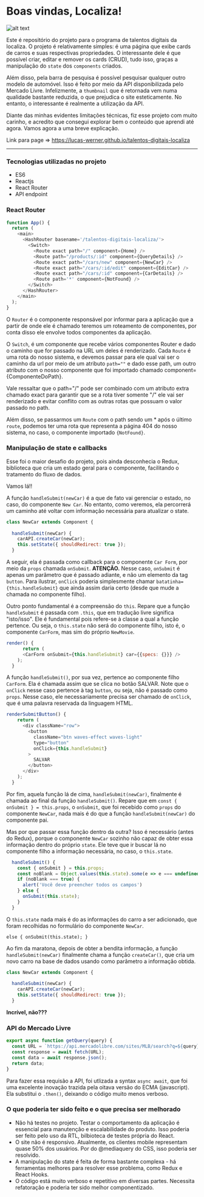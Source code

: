 # Boas vindas, Localiza!

![alt text](https://lh4.googleusercontent.com/FcWpZBP1DQhQV7HCuLImNyUteuMMa8WFLOvUe1pwf4HPe3M5ntzetaP4ihsSq-bsl2XQGx6f2gtXpjDFgiwv-3-MRGLNEShGEI_3ALh9jee_kSoZp_zBZNjW-T5OngJsccoBT8HD)

Este é repositório do projeto para o programa de talentos digitais da localiza. O projeto é relativamente simples: é uma página que exibe cards de carros e suas respectivas propriedades. O interessante dele é que possível criar, editar e remover os cards (CRUD), tudo isso, graças a manipulação do `state` dos `components` criados. 

Além disso, pela barra de pesquisa é possível pesquisar qualquer outro modelo de automóvel. Isso é feito por meio da API disponibilizada pelo Mercado Livre. Infelizmente, a `thumbnail` que é retornada vem numa qualidade bastante reduzida, o que prejudica o site esteticamente. No entanto, o interessante é realmente a utilização da API.

Diante das minhas evidentes limitações técnicas, fiz esse projeto com muito carinho, e acredito que consegui explorar bem o conteúdo que aprendi até agora. Vamos agora a uma breve explicação.

Link para page => https://lucas-werner.github.io/talentos-digitais-localiza

***

### Tecnologias utilizadas no projeto

* ES6
* Reactjs
* React Router
* API endpoint

### React Router

```javascript
function App() {
  return (
    <main>
      <HashRouter basename='/talentos-digitais-localiza/'>
        <Switch>
          <Route exact path="/" component={Home} />
          <Route path="/products/:id" component={QueryDetails} />
          <Route exact path="/cars/new" component={NewCar} />
          <Route exact path="/cars/:id/edit" component={EditCar} />
          <Route exact path="/cars/:id" component={CarDetails} />         
          <Route path='*' component={NotFound} />
        </Switch>
      </HashRouter>
    </main>
  );
}
```
O `Router` é o componente responsável por informar para a aplicação que a partir de onde ele é chamado teremos um roteamento de componentes, por conta disso ele envolve todos componentes da aplicação. 

O `Switch`, é um componente que recebe vários componentes Router e dado o caminho que for passado na URL um deles é renderizado. Cada `Route` é uma rota do nosso sistema, e devemos passar para ele qual vai ser o caminho da url por meio de um atributo `path=""` e dado esse path, um outro atributo com o nosso componente que foi importado chamado component={ComponenteDoPath}.

Vale ressaltar que o path="/" pode ser combinado com um atributo extra chamado exact para garantir que se a rota tiver somente "/" ele vai ser renderizado e evitar conflito com as outras rotas que possuam o valor passado no path.

Além disso, se passarmos um `Route` com o path sendo um * após o último `route`, podemos ter uma rota que representa a página 404 do nosso sistema, no caso, o componente importado `{NotFound}`.

### Manipulação de state e callbacks

Esse foi o maior desafio do projeto, pois ainda desconhecia o Redux, biblioteca que cria um estado geral para o componente, facilitando o tratamento do fluxo de dados.

Vamos lá!!

A função `handleSubmit(newCar)` é a que de fato vai gerenciar o estado, no caso, do componente `New Car`. No entanto, como veremos, ela percorrerá um caminho até voltar com informação necessária para atualizar o state.

```javascript 
class NewCar extends Component {
 
  handleSubmit(newCar) {
    carAPI.createCar(newCar);
    this.setState({ shouldRedirect: true });
  }

```
A seguir, ela é passada como callback para o componente `Car Form`, por meio da `props` chamada `onSubmit`. 
**ATENÇÃO.** 
Nesse caso, `onSubmit` é apenas um parâmetro que é passado adiante, e não um elemento da tag `button`. Para ilustrar, `onClick` poderia simplesmente chamar `batatinha={this.handleSubmit}` que ainda assim daria certo (desde que mude a chamada no componente filho).

Outro ponto fundamental é a compreensão do `this`. Repare que a função `handleSubmit` é passada com `.this`, que em tradução livre significa "isto/isso". Ele é fundamental pois refere-se à classe a qual a função pertence. Ou seja, o `this.state` não será do componente filho, isto é, o componente `CarForm`, mas sim do próprio `NewMovie`.

```javascript
render() {
      return (
      <CarForm onSubmit={this.handleSubmit} car={{specs: {}}} />
    );
  }
```

A função `handleSubmit()`, por sua vez, pertence ao componente filho `CarForm`. Ela é chamada assim que se clica no botão SALVAR.
Note que o `onClick` nesse caso pertence à tag `button`, ou seja, não é passado como `props`. Nesse caso, ele necessariamente precisa ser chamado de `onClick`, que é uma palavra reservada da linguagem HTML.


```javascript
renderSubmitButton() {
    return (
      <div className="row">
        <button
          className="btn waves-effect waves-light"
          type="button"
          onClick={this.handleSubmit}
        >
          SALVAR
        </button>
      </div>
    );
  }
```

Por fim, aquela função lá de cima, `handleSubmit(newCar)`, finalmente é chamada ao final da função `handleSubmit()`. Repare que em `const { onSubmit } = this.props`, o `onSubmit`, que foi recebido como `props` do componente `NewCar`, nada mais é do que a função `handleSubmit(newCar)` do componente pai. 

Mas por que passar essa função dentro da outra? Isso é necessário (antes do Redux), porque o componente `NewCar` sozinho não  capaz de obter essa informação dentro do próprio `state`. Ele teve que ir buscar lá no componente filho a informação necessária, no caso, o `this.state`.

```javascript
  handleSubmit() {    
    const { onSubmit } = this.props;
    const noBlank = Object.values(this.state).some(e => e === undefined || e === '')
    if (noBlank === true) {
      alert('Você deve preencher todos os campos')
    } else {
      onSubmit(this.state);
    }
  }
```

O `this.state` nada mais é do as informações do carro a ser adicionado, que foram recolhidas no formulário do componente `NewCar`.

`else {
      onSubmit(this.state);
    }`

 
Ao fim da maratona, depois de obter a bendita informação, a função `handleSubmit(newCar)` finalmente chama a função `createCar()`, que cria um novo carro na base de dados usando como parâmetro a informação obtida.

```javascript 
class NewCar extends Component {
 
  handleSubmit(newCar) {
    carAPI.createCar(newCar);
    this.setState({ shouldRedirect: true });
  }

```

**Incrível, não???**

### API do Mercado Livre

```javascript
export async function getQuery(query) {
  const URL = `https://api.mercadolibre.com/sites/MLB/search?q=${query}`;
  const response = await fetch(URL);
  const data = await response.json();
  return data;
}
```
Para fazer essa requisão a API, foi utlizada a syntax `async await`, que foi uma excelente inovação trazida pela oitava versão do ECMA (javascript). Ela substitui o `.then()`, deixando o código muito menos verboso.

### O que poderia ter sido feito e o que precisa ser melhorado

* Não há testes no projeto. Testar o comportamento da aplicação é essencial para manutenção e escalabilidade do produto. Isso poderia ser feito pelo uso da RTL, bilbioteca de testes própria do React.
* O site não é responsivo. Atualmente, os clientes mobile representam quase 50% dos usuários. Por do @mediaquery do CSS, isso poderia ser resolvido.
* A manipulação do state é feita de forma bastante complexa - há ferramentas melhores para resolver esse problema, como Redux e React Hooks. 
* O código está muito verboso e repetitivo em diversas partes. Necessita refatoração e poderia ter sido melhor componentizado.
